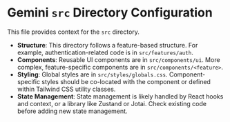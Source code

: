 # Gemini `src` Directory Configuration

This file provides context for the `src` directory.

- **Structure**: This directory follows a feature-based structure. For example, authentication-related code is in `src/features/auth`.
- **Components**: Reusable UI components are in `src/components/ui`. More complex, feature-specific components are in `src/components/<feature>`.
- **Styling**: Global styles are in `src/styles/globals.css`. Component-specific styles should be co-located with the component or defined within Tailwind CSS utility classes.
- **State Management**: State management is likely handled by React hooks and context, or a library like Zustand or Jotai. Check existing code before adding new state management.
